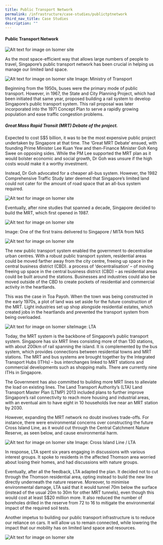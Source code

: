```yaml
---
title: Public Transport Network
permalink: /infrastructure/case-studies/publictptnetwork
third_nav_title: Case Studies
description: ""
---
```

#### Public Transport Network

![Alt text for image on Isomer site](/images/infrastructure/case-studies-urban-planning/upcs-1.png)

As the most space-efficient way that allows large numbers of people to travel, Singapore’s public transport network has been crucial in helping us manage our limited land space.

![Alt text for image on Isomer site](/images/signboard_mot.jpg)
Image: Ministry of Transport

Beginning from the 1950s, buses were the primary mode of public transport. However, in 1967, the State and City Planning Project, which had been initiated that same year, proposed building a rail system to develop Singapore’s public transport system. This rail proposal was later incorporated into the 1971 Concept Plan to serve a rapidly growing population and ease traffic congestion problems.

##### Great Mass Rapid Transit (MRT) Debate of the project.
Expected to cost S$5 billion, it was to be the most expensive public project undertaken by Singapore at that time. The ‘Great MRT Debate’ ensued, with founding Prime Minister Lee Kuan Yew and then-Finance Minister Goh Keng Swee on opposing sides. While the PM Lee supported the MRT plan as it would bolster economic and social growth, Dr Goh was unsure if the high costs would make it a worthy investment.

Instead, Dr Goh advocated for a cheaper all-bus system. However, the 1982 Comprehensive Traffic Study later deemed that Singapore’s limited land could not cater for the amount of road space that an all-bus system required.

![Alt text for image on Isomer site](/images/infrastructure/case-studies-urban-planning/upcs-3.png)

Eventually, after nine studies that spanned a decade, Singapore decided to build the MRT, which first opened in 1987.

![Alt text for image on Isomer site](/images/mrtfirsttrains.jpg)

Image: One of the first trains delivered to Singapore / MITA from NAS

![Alt text for image on Isomer site](/images/infrastructure/case-studies-urban-planning/upcs-5.png)

The new public transport system enabled the government to decentralise urban centres. With a robust public transport system, residential areas could be moved farther away from the city centre, freeing up space in the central business district (CBD). a process of ‘decentralisation’ – of moving freeing up space in the central business district (CBD) – as residential areas could be built around the stations. Businesses and industries could also be moved outside of the CBD to create pockets of residential and commercial activity in the heartlands.

This was the case in Toa Payoh. When the town was being constructed in the early 1970s, a plot of land was set aside for the future construction of the MRT. Light industries set up shop alongside residential estates, which created jobs in the heartlands and prevented the transport system from being overloaded.

![Alt text for image on Isomer site](/images/MRTMAP.png)Image: LTA

Today, the MRT system is the backbone of Singapore’s public transport system. Singapore has six MRT lines consisting more of than 130 stations, with about 200km of rail spanning the island. It is complemented by the bus system, which provides connections between residential towns and MRT stations. The MRT and bus systems are brought together by the Integrated Transport Hubs (ITHs) – bus interchanges linked to MRT stations and commercial developments such as shopping malls. There are currently nine ITHs in Singapore.

The Government has also committed to building more MRT lines to alleviate the load on existing lines. The Land Transport Authority’s (LTA) Land Transport Master Plan (LTMP) 2013 included plans to further improve Singapore’s rail connectivity to reach more housing and industrial areas, with an eventual aim to have eight in 10 households live near an MRT station by 2030.

However, expanding the MRT network no doubt involves trade-offs. For instance, there were environmental concerns over constructing the future Cross Island Line, as it would cut through the Central Catchment Nature Reserve, as seen below, and cause environmental harm.

![Alt text for image on Isomer site](/images/infrastructure/case-studies-urban-planning/upcs-7.png)
Image: Cross Island Line / LTA

In response, LTA spent six years engaging in discussions with various interest groups. It spoke to residents in the affected Thomson area worried about losing their homes, and had discussions with nature groups.

Eventually, after all the feedback, LTA adapted the plan. It decided not to cut through the Thomson residential area, opting instead to build the new line directly underneath the nature reserve. Moreover, to minimise environmental damage, LTA said that it would tunnel 70m below the surface (instead of the usual 20m to 30m for other MRT tunnels), even though this would cost at least S$20 million more. It also reduced the number of boreholes drilled in the reserve from 72 to 16 to mitigate the environmental impact of the required soil tests.

Another impetus to building our public transport infrastructure is to reduce our reliance on cars. It will allow us to remain connected, while lowering the impact that our mobility has on limited land space and resources.

![Alt text for image on Isomer site](/images/infrastructure/case-studies-urban-planning/upcs-8.png)